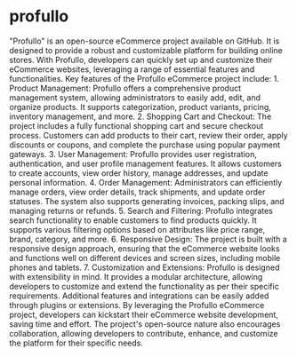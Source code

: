# profullo
 "Profullo" is an open-source eCommerce project available on GitHub. It is designed to provide a robust and customizable platform for building online stores. With Profullo, developers can quickly set up and customize their eCommerce websites, leveraging a range of essential features and functionalities.  Key features of the Profullo eCommerce project include:  1. Product Management: Profullo offers a comprehensive product management system, allowing administrators to easily add, edit, and organize products. It supports categorization, product variants, pricing, inventory management, and more.  2. Shopping Cart and Checkout: The project includes a fully functional shopping cart and secure checkout process. Customers can add products to their cart, review their order, apply discounts or coupons, and complete the purchase using popular payment gateways.  3. User Management: Profullo provides user registration, authentication, and user profile management features. It allows customers to create accounts, view order history, manage addresses, and update personal information.  4. Order Management: Administrators can efficiently manage orders, view order details, track shipments, and update order statuses. The system also supports generating invoices, packing slips, and managing returns or refunds.  5. Search and Filtering: Profullo integrates search functionality to enable customers to find products quickly. It supports various filtering options based on attributes like price range, brand, category, and more.  6. Responsive Design: The project is built with a responsive design approach, ensuring that the eCommerce website looks and functions well on different devices and screen sizes, including mobile phones and tablets.  7. Customization and Extensions: Profullo is designed with extensibility in mind. It provides a modular architecture, allowing developers to customize and extend the functionality as per their specific requirements. Additional features and integrations can be easily added through plugins or extensions.  By leveraging the Profullo eCommerce project, developers can kickstart their eCommerce website development, saving time and effort. The project's open-source nature also encourages collaboration, allowing developers to contribute, enhance, and customize the platform for their specific needs.
